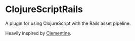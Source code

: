 # ClojureScriptRails

A plugin for using ClojureScript with the Rails asset pipeline.

Heavily inspired by [Clementine](https://github.com/yokolet/clementine).
